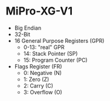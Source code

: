 # MiPro-XG-V1

- Big Endian
- 32-Bit
- 16 General Purpose Registers (GPR)
  - 0-13: "real" GPR
  - 14: Stack Pointer (SP)
  - 15: Program Counter (PC)
- Flags Register (FR)
  - 0: Negative (N)
  - 1: Zero (Z)
  - 2: Carry (C)
  - 3: Overflow (O)
